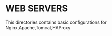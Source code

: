 <h1>WEB SERVERS</h1>

This directories contains basic configurations 
 for Nginx,Apache,Tomcat,HAProxy